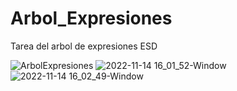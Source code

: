 # Arbol_Expresiones
Tarea del arbol de expresiones ESD

![ArbolExpresiones](https://user-images.githubusercontent.com/102486877/200197540-18bc6997-31a0-4f72-adb7-16d1005bf560.png)
![2022-11-14 16_01_52-Window](https://user-images.githubusercontent.com/102486877/201777563-59a2f0ec-1ab2-4d88-bb13-e416905d62f4.png)
![2022-11-14 16_02_49-Window](https://user-images.githubusercontent.com/102486877/201777579-c87468b4-ca02-4867-97b9-aa93af062e42.png)
